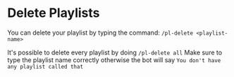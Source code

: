 # Delete Playlists

You can delete your playlist by typing the command: `/pl-delete <playlist-name>` 

It's possible to delete every playlist by doing `/pl-delete all`
Make sure to type the playlist name correctly otherwise the bot will say `You don't have any playlist called that`
